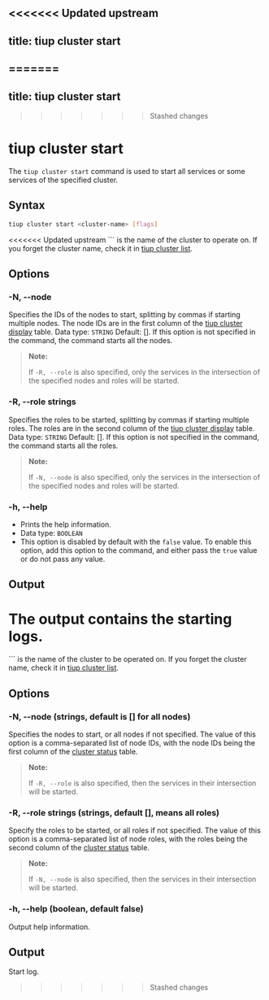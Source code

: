 <<<<<<< Updated upstream
---
title: tiup cluster start
---
=======
--
title: tiup cluster start
--
>>>>>>> Stashed changes

# tiup cluster start

The `tiup cluster start` command is used to start all services or some services of the specified cluster.

## Syntax

```sh
tiup cluster start <cluster-name> [flags]
```

<<<<<<< Updated upstream
``<cluster-name>` is the name of the cluster to operate on. If you forget the cluster name, check it in [tiup cluster list](/tiup/tiup-component-cluster-list.md).

## Options

### -N, --node

Specifies the IDs of the nodes to start, splitting by commas if starting multiple nodes. The node IDs are in the first column of the [tiup cluster display](/tiup/tiup-component-cluster-display.md) table.
Data type: `STRING`
Default: []. If this option is not specified in the command, the command starts all the nodes.

> **Note:**
> 
> If `-R, --role` is also specified, only the services in the intersection of the specified nodes and roles will be started.

### -R, --role strings

Specifies the roles to be started, splitting by commas if starting multiple roles. The roles are in the second column of the [tiup cluster display](/tiup/tiup-component-cluster-display.md) table.
Data type: `STRING`
Default: []. If this option is not specified in the command, the command starts all the roles.

> **Note:**
> 
> If `-N, --node` is also specified, only the services in the intersection of the specified nodes and roles will be started.

### -h, --help

- Prints the help information.
- Data type: `BOOLEAN`
- This option is disabled by default with the `false` value. To enable this option, add this option to the command, and either pass the `true` value or do not pass any value.

## Output

The output contains the starting logs.
=======
``<cluster-name>` is the name of the cluster to be operated on. If you forget the cluster name, check it in [tiup cluster list](/tiup/tiup-component-cluster-list.md).

## Options

### -N, --node (strings, default is [] for all nodes)

Specifies the nodes to start, or all nodes if not specified. The value of this option is a comma-separated list of node IDs, with the node IDs being the first column of the [cluster status](/tiup/tiup-component-cluster-display.md) table.

> **Note:**
> 
> If `-R, --role` is also specified, then the services in their intersection will be started.

### -R, --role strings (strings, default [], means all roles)

Specify the roles to be started, or all roles if not specified. The value of this option is a comma-separated list of node roles, with the roles being the second column of the [cluster status](/tiup/tiup-component-cluster-display.md) table.

> **Note:**
> 
> If `-N, --node` is also specified, then the services in their intersection will be started.

### -h, --help (boolean, default false)

Output help information.

## Output

Start log.
>>>>>>> Stashed changes
